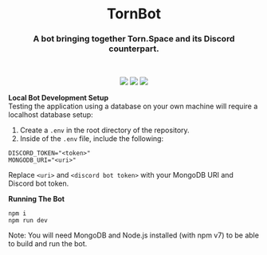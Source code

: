 <h1 align="center">TornBot</h1>

<h3 align="center">A bot bringing together Torn.Space and its Discord counterpart.</h3>
<br>
<p align="center">
    <img src="https://img.shields.io/github/v/release/DamienVesper/TornBot?style=for-the-badge&color=1aa9f0&include_prereleases">
    <img src="https://img.shields.io/github/contributors/DamienVesper/TornBot?style=for-the-badge&color=1aa9f0">
    <img src="https://img.shields.io/github/languages/code-size/DamienVesper/TornBot?style=for-the-badge&color=1aa9f0">
</p>


**Local Bot Development Setup**
<br>
Testing the application using a database on your own machine will require a localhost database setup:

1. Create a `.env` in the root directory of the repository.
2. Inside of the `.env` file, include the following:
```
DISCORD_TOKEN="<token>"
MONGODB_URI="<uri>"
```
Replace `<uri>` and `<discord bot token>` with your MongoDB URI and Discord bot token.

**Running The Bot**
```
npm i
npm run dev
```

Note: You will need MongoDB and Node.js installed (with npm v7) to be able to build and run the bot.
